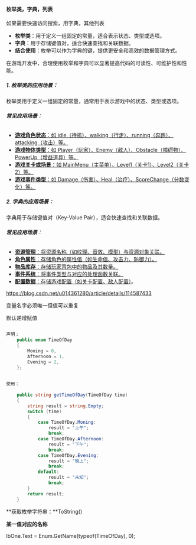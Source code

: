 #### 枚举类，字典，列表

如果需要快速访问搜索，用字典，其他列表

- **枚举类**：用于定义一组固定的常量，适合表示状态、类型或选项。
- **字典**：用于存储键值对，适合快速查找和关联数据。
- **结合使用**：枚举可以作为字典的键，提供更安全和高效的数据管理方式。

在游戏开发中，合理使用枚举和字典可以显著提高代码的可读性、可维护性和性能。



##### 1. **枚举类的应用场景**：

枚举类用于定义一组固定的常量，通常用于表示游戏中的状态、类型或选项。

###### **常见应用场景**：

- <u>**游戏角色状态**：如 idle（待机）、walking（行走）、running（奔跑）、attacking（攻击）等。</u>
- <u>**游戏物体类型**：如 Player（玩家）、Enemy（敌人）、Obstacle（障碍物）、PowerUp（增益道具）等。</u>
- <u>**游戏关卡或场景**：如 MainMenu（主菜单）、Level1（关卡1）、Level2（关卡2）等。</u>
- <u>**游戏事件类型**：如 Damage（伤害）、Heal（治疗）、ScoreChange（分数变化）等。</u>

##### 2. **字典的应用场景**：

字典用于存储键值对（Key-Value Pair），适合快速查找和关联数据。

###### **常见应用场景**：

- <u>**资源管理**：将资源名称（如纹理、音效、模型）与资源对象关联。</u>
- <u>**角色属性**：存储角色的属性值（如生命值、攻击力、防御力）。</u>
- <u>**物品库存**：存储玩家背包中的物品及其数量。</u>
- <u>**事件系统**：将事件类型与对应的处理函数关联。</u>
- <u>**配置数据**：存储游戏配置（如关卡配置、敌人配置）</u>。

https://blog.csdn.net/u014361280/article/details/114587433

变量名字必须唯一但值可以重复

默认递增赋值

```c#
 
声明： 
    public enum TimeOfDay
    {
        Moning = 0,
        Afternoon = 1,
        Evening = 2,
    };
 
 
使用： 
 
    public string getTimeOfDay(TimeOfDay time)
    {
        string result = string.Empty;
        switch (time)
        {
            case TimeOfDay.Moning:
                result = "上午";
                break;
            case TimeOfDay.Afternoon:
                result = "下午";
                break;
            case TimeOfDay.Evening:
                result = "晚上";
                break;
            default:
                result = "未知";
                break;
        }
        return result;
    }
```

**获取枚举字符串：**ToString()

**某一值对应的名称**

lbOne.Text = Enum.GetName(typeof(TimeOfDay), 0);
